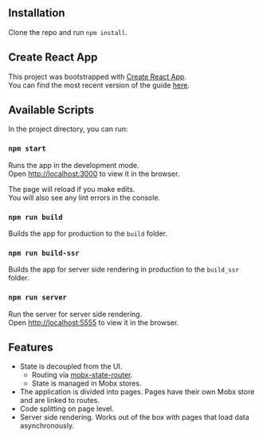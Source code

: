 ## Installation

Clone the repo and run `npm install`.

## Create React App

This project was bootstrapped with [Create React App](https://github.com/facebookincubator/create-react-app).<br>
You can find the most recent version of the guide [here](https://github.com/facebookincubator/create-react-app/blob/master/packages/react-scripts/template/README.md).

## Available Scripts

In the project directory, you can run:

### `npm start`

Runs the app in the development mode.<br>
Open [http://localhost:3000](http://localhost:3000) to view it in the browser.

The page will reload if you make edits.<br>
You will also see any lint errors in the console.

### `npm run build`

Builds the app for production to the `build` folder.<br>

### `npm run build-ssr`

Builds the app for server side rendering in production to the `build_ssr` folder.

### `npm run server`

Run the server for server side rendering.<br>
Open [http://localhost:5555](http://localhost:5555) to view it in the browser.

## Features

- State is decoupled from the UI.
  - Routing via [mobx-state-router](https://github.com/nareshbhatia/mobx-state-router).
  - State is managed in Mobx stores.
- The application is divided into pages. Pages have their own Mobx store and are linked to routes.
- Code splitting on page level.
- Server side rendering. Works out of the box with pages that load data asynchronously.
